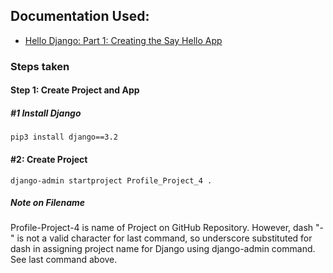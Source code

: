## Documentation Used:
- [Hello Django: Part 1: Creating the Say Hello App](https://docs.google.com/document/d/113P2BPOkrG6rMxsrm8GCbO6CVG2b1R9htD4tRdkSltQ/edit)

### Steps taken
#### Step 1: Create Project and App
##### #1 Install Django

```
pip3 install django==3.2

```

#### #2: Create Project

```
django-admin startproject Profile_Project_4 .
```

##### Note on Filename
Profile-Project-4
is name of Project on GitHub Repository.
However, dash "-" is not a valid character
for last command, so underscore substituted for dash 
in assigning project name for Django using django-admin command.
See last command above.